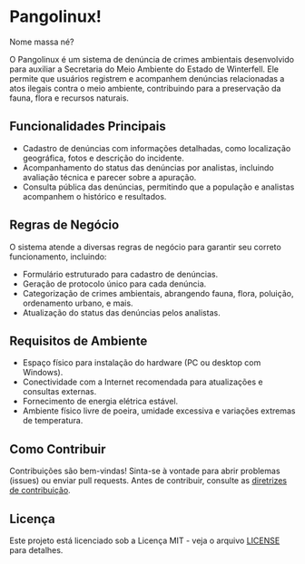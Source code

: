 # Pangolinux!

Nome massa né?

O Pangolinux é um sistema de denúncia de crimes ambientais desenvolvido para auxiliar a Secretaria do Meio Ambiente do Estado de Winterfell. Ele permite que usuários registrem e acompanhem denúncias relacionadas a atos ilegais contra o meio ambiente, contribuindo para a preservação da fauna, flora e recursos naturais.

## Funcionalidades Principais

- Cadastro de denúncias com informações detalhadas, como localização geográfica, fotos e descrição do incidente.
- Acompanhamento do status das denúncias por analistas, incluindo avaliação técnica e parecer sobre a apuração.
- Consulta pública das denúncias, permitindo que a população e analistas acompanhem o histórico e resultados.

## Regras de Negócio

O sistema atende a diversas regras de negócio para garantir seu correto funcionamento, incluindo:

- Formulário estruturado para cadastro de denúncias.
- Geração de protocolo único para cada denúncia.
- Categorização de crimes ambientais, abrangendo fauna, flora, poluição, ordenamento urbano, e mais.
- Atualização do status das denúncias pelos analistas.

## Requisitos de Ambiente

- Espaço físico para instalação do hardware (PC ou desktop com Windows).
- Conectividade com a Internet recomendada para atualizações e consultas externas.
- Fornecimento de energia elétrica estável.
- Ambiente físico livre de poeira, umidade excessiva e variações extremas de temperatura.

## Como Contribuir

Contribuições são bem-vindas! Sinta-se à vontade para abrir problemas (issues) ou enviar pull requests. Antes de contribuir, consulte as [diretrizes de contribuição](CONTRIBUTING.md).

## Licença

Este projeto está licenciado sob a Licença MIT - veja o arquivo [LICENSE](LICENSE) para detalhes.
